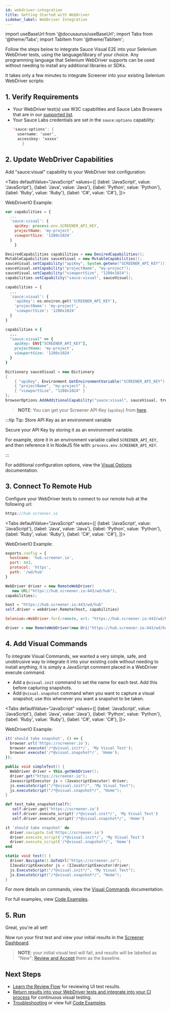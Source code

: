 ```yaml
---
id: webdriver-integration
title: Getting Started with WebDriver
sidebar_label: WebDriver Integration
---
```


import useBaseUrl from '@docusaurus/useBaseUrl';
import Tabs from '@theme/Tabs';
import TabItem from '@theme/TabItem';

Follow the steps below to integrate Sauce Visual E2E into your Selenium WebDriver tests, using the language/library of your choice. Any programming language that Selenium WebDriver supports can be used without needing to install any additional libraries or SDKs.

It takes only a few minutes to integrate Screener into your existing Selenium WebDriver scripts:

## 1. Verify Requirements

* Your WebDriver test(s) use W3C capabilities and Sauce Labs Browsers that are in our [supported list](/visual/e2e-testing/supported-browsers).
* Your Sauce Labs credentials are set in the `sauce:options` capability:
  ```java
  'sauce:options': {
    username: 'user',
    accesskey: 'xxxxx'
      }
  ```

## 2. Update WebDriver Capabilities

Add "sauce:visual" capability to your WebDriver test configuration:

<Tabs
  defaultValue="JavaScript"
  values={[
    {label: 'JavaScript', value: 'JavaScript'},
    {label: 'Java', value: 'Java'},
    {label: 'Python', value: 'Python'},
    {label: 'Ruby', value: 'Ruby'},
    {label: 'C#', value: 'C#'},
  ]}>

<TabItem value="JavaScript">

WebDriverIO Example:

```javascript
var capabilities = {
  ...
  'sauce:visual': {
    apiKey: process.env.SCREENER_API_KEY,
    projectName: 'my-project',
    viewportSize: '1280x1024'
  }
    }

```

</TabItem>
<TabItem value="Java">

```java
DesiredCapabilities capabilities = new DesiredCapabilities();
MutableCapabilities sauceVisual = new MutableCapabilities();
sauceVisual.setCapability("apiKey", System.getenv("SCREENER_API_KEY"));
sauceVisual.setCapability("projectName", "my-project");
sauceVisual.setCapability("viewportSize", "1280x1024");
capabilities.setCapability("sauce:visual", sauceVisual);
```

</TabItem>
<TabItem value="Python">

```py
capabilities = {
  ...
  'sauce:visual': {
    'apiKey': os.environ.get('SCREENER_API_KEY'),
    'projectName': 'my-project',
    'viewportSize': '1280x1024'
  }
}
```

</TabItem>
<TabItem value="Ruby">

```rb
capabilities = {
  ...
  "sauce:visual" => {
    apiKey: ENV["SCREENER_API_KEY"],
    projectName: 'my-project',
    viewportSize: '1280x1024'
  }
}
```

</TabItem>
<TabItem value="C#">

```csharp
Dictionary sauceVisual = new Dictionary
{
    { "apiKey", Environment.GetEnvironmentVariable("SCREENER_API_KEY") },
    { "projectName", "my-project" },
    { "viewportSize", "1280x1024" }
};
browserOptions.AddAdditionalCapability("sauce:visual", sauceVisual, true);
```

</TabItem>
</Tabs>

> **NOTE**: You can get your Screener API Key (`apiKey`) from [here](https://screener.io/v2/account/api-key).

:::tip Tip: Store API Key as an environment variable

Secure your API Key by storing it as an environment variable.

For example, store it in an environment variable called `SCREENER_API_KEY`, and then reference it in NodeJS file with: `process.env.SCREENER_API_KEY`.

:::

For additional configuration options, view the [Visual Options](/visual/e2e-testing/visual-options) documentation.


## 3. Connect To Remote Hub

Configure your WebDriver tests to connect to our remote hub at the following url:

```java
https://hub.screener.io
```

<Tabs
  defaultValue="JavaScript"
  values={[
    {label: 'JavaScript', value: 'JavaScript'},
    {label: 'Java', value: 'Java'},
    {label: 'Python', value: 'Python'},
    {label: 'Ruby', value: 'Ruby'},
    {label: 'C#', value: 'C#'},
  ]}>

<TabItem value="JavaScript">

WebDriverIO Example:

```javascript
exports.config = {
  hostname: 'hub.screener.io',
  port: 443,
  protocol: 'https',
  path: '/wd/hub'
}
```

</TabItem>
<TabItem value="Java">

```java
WebDriver driver = new RemoteWebDriver(
   new URL("https://hub.screener.io:443/wd/hub"),
capabilities);
```

</TabItem>
<TabItem value="Python">

```py
host = "https://hub.screener.io:443/wd/hub"
self.driver = webdriver.Remote(host, capabilities)
```

</TabItem>
<TabItem value="Ruby">

```rb
Selenium::WebDriver.for(:remote, url: "https://hub.screener.io:443/wd/hub", desired_capabilities: caps)
```

</TabItem>
<TabItem value="C#">

```csharp
driver = new RemoteWebDriver(new Uri("https://hub.screener.io:443/wd/hub"), capabilities);
```

</TabItem>
</Tabs>


## 4. Add Visual Commands

To integrate Visual Commands, we wanted a very simple, safe, and unobtrusive way to integrate it into your existing code without needing to install anything; it is simply a JavaScript comment placed in a WebDriver execute command.

* Add a `@visual.init` command to set the name for each test. Add this before capturing snapshots.
* Add `@visual.snapshot` command when you want to capture a visual snapshot; use this whenever you want a snapshot to be taken.

<Tabs
  defaultValue="JavaScript"
  values={[
    {label: 'JavaScript', value: 'JavaScript'},
    {label: 'Java', value: 'Java'},
    {label: 'Python', value: 'Python'},
    {label: 'Ruby', value: 'Ruby'},
    {label: 'C#', value: 'C#'},
  ]}>

<TabItem value="JavaScript">

WebDriverIO Example:

```javascript
it('should take snapshot', () => {
  browser.url('https://screener.io');
  browser.execute('/*@visual.init*/', 'My Visual Test');
  browser.execute('/*@visual.snapshot*/', 'Home');
});
```

</TabItem>
<TabItem value="Java">

```java
public void simpleTest() {
  WebDriver driver = this.getWebDriver();
  driver.get("https://screener.io");
  JavascriptExecutor js = (JavascriptExecutor) driver;
  js.executeScript("/*@visual.init*/", "My Visual Test");
  js.executeScript("/*@visual.snapshot*/", "Home");
}
```

</TabItem>
<TabItem value="Python">

```py
def test_take_snapshot(self):
   self.driver.get('https://screener.io')
   self.driver.execute_script('/*@visual.init*/', 'My Visual Test')
   self.driver.execute_script('/*@visual.snapshot*/', 'Home')
```

</TabItem>
<TabItem value="Ruby">

```rb
it 'should take snapshot' do
  driver.navigate.to('https://screener.io')
  driver.execute_script('/*@visual.init*/', 'My Visual Test')
  driver.execute_script('/*@visual.snapshot*/', 'Home')
end
```

</TabItem>
<TabItem value="C#">

```csharp
static void test() {
  driver.Navigate().GoToUrl("https://screener.io");
  IJavaScriptExecutor js = (IJavaScriptExecutor)driver;
  js.ExecuteScript("/*@visual.init*/", "My Visual Test");
  js.ExecuteScript("/*@visual.snapshot*/", "Home");
}
```

</TabItem>
</Tabs>


For more details on commands, view the [Visual Commands](h/visual/e2e-testing/visual-commands) documentation.

For full examples, view [Code Examples](/visual/e2e-testing/code-examples).


## 5. Run

Great, you're all set!

Now run your first test and view your initial results in the [Screener Dashboard](https://screener.io/v2/dashboard).

>**NOTE**: your initial visual test will fail, and results will be labelled as "New"; [Review and Accept](https://screener.io/v2/docs/visual-e2e/review-flow) them as the baseline.


## Next Steps

* [Learn the Review Flow](/visual/e2e-testing/review-flow) for reviewing UI test results.
* [Return results into your WebDriver tests and integrate into your CI process](/visual/e2e-testing/integrations/ci) for continuous visual testing.
* [Troubleshooting](/visual/e2e-testing/troubleshooting) or view full [Code Examples](/visual/e2e-testing/code-examples).
